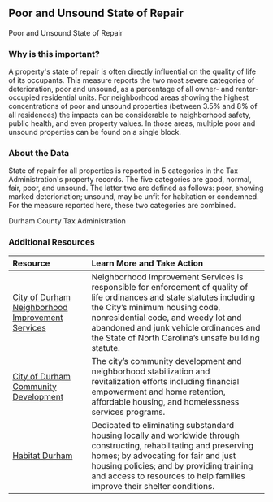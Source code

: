## Poor and Unsound State of Repair
Poor and Unsound State of Repair

### Why is this important?
A property's state of repair is often directly influential on the quality of life of its occupants. This measure reports the two most severe categories of deterioration, poor and unsound, as a percentage of all owner- and renter-occupied residential units. For neighborhood areas showing the highest concentrations of poor and unsound properties (between 3.5% and 8% of all residences) the impacts can be considerable to neighborhood safety, public health, and even property values. In those areas, multiple poor and unsound properties can be found on a single block.


### About the Data
State of repair for all properties is reported in 5 categories in the Tax Administration's property records. The five categories are good, normal, fair, poor, and unsound. The latter two are defined as follows: poor, showing marked deterioriation; unsound, may be unfit for habitation or condemned. For the measure reported here, these two categories are combined.

Durham County Tax Administration

### Additional Resources
|Resource | Learn More and Take Action | 
|:--- | :--- |
|[City of Durham Neighborhood Improvement Services](http://durhamnc.gov/570/Neighborhood-Improvement-Services) | Neighborhood Improvement Services is responsible for enforcement of quality of life ordinances and state statutes including the City’s minimum housing code, nonresidential code, and weedy lot and abandoned and junk vehicle ordinances and the State of North Carolina’s unsafe building statute.
|[City of Durham Community Development](http://durhamnc.gov/445/Community-Development)| The city’s community development and neighborhood stabilization and revitalization efforts including financial empowerment and home retention, affordable housing, and homelessness services programs.
|[Habitat Durham](http://www.durhamhabitat.org/) | Dedicated to eliminating substandard housing locally and worldwide through constructing, rehabilitating and preserving homes; by advocating for fair and just housing policies; and by providing training and access to resources to help families improve their shelter conditions.
